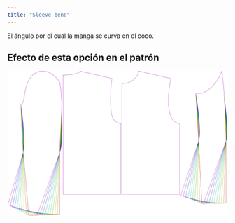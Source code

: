 ```yaml
---
title: "Sleeve bend"
---
```


El ángulo por el cual la manga se curva en el coco.

## Efecto de esta opción en el patrón

![Esta imagen muestra el efecto de esta opción superponiendo varias variantes que tienen un valor diferente para esta opción](bent_sleevebend_sample.svg "Efecto de esta opción en el patrón")
